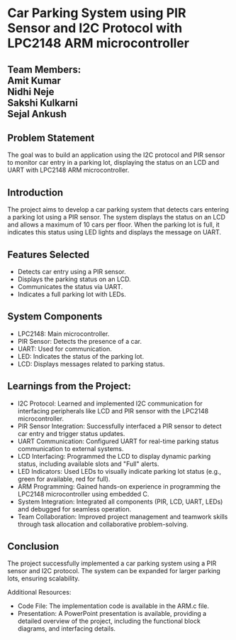 # Car Parking System using PIR Sensor and I2C Protocol with LPC2148 ARM microcontroller

## **Team Members**: <br> Amit Kumar<br> Nidhi Neje<br> Sakshi Kulkarni<br> Sejal Ankush

## Problem Statement
The goal was to build an application using the I2C protocol and PIR sensor to monitor car entry in a parking lot, displaying the status on an LCD and UART with LPC2148 ARM microcontroller.

## Introduction
The project aims to develop a car parking system that detects cars entering a parking lot using a PIR sensor. The system displays the status on an LCD and allows a maximum of 10 cars per floor. When the parking lot is full, it indicates this status using LED lights and displays the message on UART.

## Features Selected
  - Detects car entry using a PIR sensor.
  - Displays the parking status on an LCD.
  - Communicates the status via UART.
  - Indicates a full parking lot with LEDs.

## System Components
  - LPC2148: Main microcontroller.
  - PIR Sensor: Detects the presence of a car.
  - UART: Used for communication.
  - LED: Indicates the status of the parking lot.
  - LCD: Displays messages related to parking status.

## Learnings from the Project:
- I2C Protocol: Learned and implemented I2C communication for interfacing peripherals like LCD and PIR sensor with the LPC2148 microcontroller.
- PIR Sensor Integration: Successfully interfaced a PIR sensor to detect car entry and trigger status updates.
- UART Communication: Configured UART for real-time parking status communication to external systems.
- LCD Interfacing: Programmed the LCD to display dynamic parking status, including available slots and "Full" alerts.
- LED Indicators: Used LEDs to visually indicate parking lot status (e.g., green for available, red for full).
- ARM Programming: Gained hands-on experience in programming the LPC2148 microcontroller using embedded C.
- System Integration: Integrated all components (PIR, LCD, UART, LEDs) and debugged for seamless operation.
- Team Collaboration: Improved project management and teamwork skills through task allocation and collaborative problem-solving.

## Conclusion
The project successfully implemented a car parking system using a PIR sensor and I2C protocol. The system can be expanded for larger parking lots, ensuring scalability.

Additional Resources:

- Code File: The implementation code is available in the ARM.c file.
- Presentation: A PowerPoint presentation is available, providing a detailed overview of the project, including the functional block diagrams, and interfacing details.
